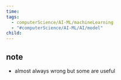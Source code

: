 ```yaml
---
time: 
tags:
  - computerScience/AI-ML/machineLearning
  - "#computerScience/AI-ML/AI/model"
child:
---
```

## note
- almost always wrong but some are useful